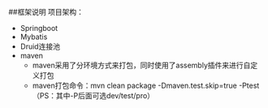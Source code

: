 ##框架说明
项目架构：
* Springboot
* Mybatis
* Druid连接池
* maven
  * maven采用了分环境方式来打包，同时使用了assembly插件来进行自定义打包
  * maven打包命令：mvn clean package -Dmaven.test.skip=true -Ptest （PS：其中-P后面可选dev/test/pro）